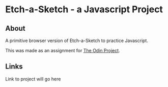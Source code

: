 # Etch-a-Sketch - a Javascript Project

## About

A primitive browser version of Etch-a-Sketch to practice Javascript.

This was made as an assignment for [The Odin Project](https://www.theodinproject.com).

## Links

Link to project will go here
